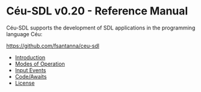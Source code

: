 # Céu-SDL v0.20 - Reference Manual

Céu-SDL supports the development of SDL applications in the programming
language Céu:

<https://github.com/fsantanna/ceu-sdl>

* [Introduction](010-introduction.md)
* [Modes of Operation](020-modes.md)
* [Input Events](030-inputs.md)
* [Code/Awaits](050-code-awaits.md)
* [License](license.md)

